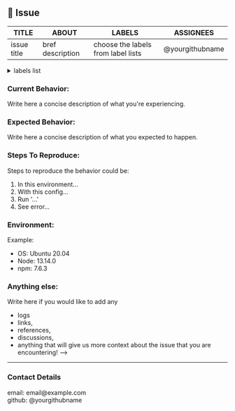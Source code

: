 ## 🐞 Issue

|  TITLE |ABOUT|LABELS|ASSIGNEES|
|---|---|---|---|
| issue title   | bref description  |  choose the labels from label lists | @yourgithubname  |

<!--Please! Before going ahead search to see if an issue already exists for the bug you encountered.
-->
<details>
<summary>labels list</summary>
<br>

  `bug`, `dataset` , `documentation`, `duplicate`, `enhancement`, `good first issue`, `invalid`, `question`, `pipeline`, `wontfix`,`technology`
</details>

### Current Behavior:
Write here a concise description of what you're experiencing.

### Expected Behavior:
Write here a concise description of what you expected to happen.

### Steps To Reproduce:
Steps to reproduce the behavior could be:
1. In this environment...
2. With this config...
3. Run '...'
4. See error...


### Environment:
Example:
- OS: Ubuntu 20.04
- Node: 13.14.0
- npm: 7.6.3


### Anything else:
Write here if you would like to add any
- logs
- links,
- references,
- discussions,
- anything
that will give us more context about the issue that you are encountering!
-->

---
### Contact Details
<!--
How can we get in touch with you if we need more info?
ex:
email: email@example.com
github: @yourgithubname
--!>
email: email@example.com <br>
github: @yourgithubname  <br>
